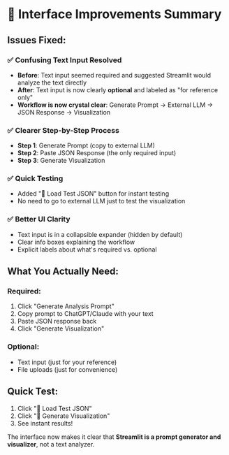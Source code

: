 # 🎯 Interface Improvements Summary

## **Issues Fixed:**

### ✅ **Confusing Text Input Resolved**
- **Before**: Text input seemed required and suggested Streamlit would analyze the text directly
- **After**: Text input is now clearly **optional** and labeled as "for reference only"
- **Workflow is now crystal clear**: Generate Prompt → External LLM → JSON Response → Visualization

### ✅ **Clearer Step-by-Step Process**
- **Step 1**: Generate Prompt (copy to external LLM)
- **Step 2**: Paste JSON Response (the only required input)  
- **Step 3**: Generate Visualization

### ✅ **Quick Testing**
- Added "🧪 Load Test JSON" button for instant testing
- No need to go to external LLM just to test the visualization

### ✅ **Better UI Clarity**
- Text input is in a collapsible expander (hidden by default)
- Clear info boxes explaining the workflow
- Explicit labels about what's required vs. optional

## **What You Actually Need:**

### **Required:**
1. Click "Generate Analysis Prompt" 
2. Copy prompt to ChatGPT/Claude with your text
3. Paste JSON response back
4. Click "Generate Visualization"

### **Optional:**
- Text input (just for your reference)
- File uploads (just for convenience)

## **Quick Test:**
1. Click "🧪 Load Test JSON" 
2. Click "🎯 Generate Visualization"
3. See instant results!

The interface now makes it clear that **Streamlit is a prompt generator and visualizer**, not a text analyzer. 